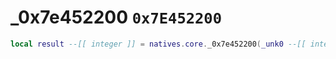 # _0x7e452200 `0x7E452200`

```lua
local result --[[ integer ]] = natives.core._0x7e452200(_unk0 --[[ integer ]])
```